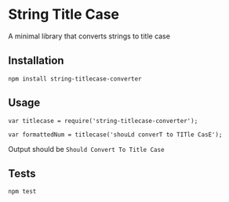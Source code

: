 String Title Case
=========

A minimal library that converts strings to title case 

## Installation

  `npm install string-titlecase-converter`

## Usage

    var titlecase = require('string-titlecase-converter');

    var formattedNum = titlecase('shouLd converT to TITle CasE');
  
  
  Output should be `Should Convert To Title Case`


## Tests

  `npm test`